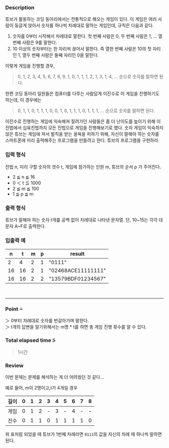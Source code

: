 ### Description
튜브가 활동하는 코딩 동아리에서는 전통적으로 해오는 게임이 있다. 이 게임은 여러 사람이 둥글게 앉아서 숫자를 하나씩 차례대로 말하는 게임인데, 규칙은 다음과 같다.

1. 숫자를 0부터 시작해서 차례대로 말한다. 첫 번째 사람은 0, 두 번째 사람은 1, … 열 번째 사람은 9를 말한다.
2. 10 이상의 숫자부터는 한 자리씩 끊어서 말한다. 즉 열한 번째 사람은 10의 첫 자리인 1, 열두 번째 사람은 둘째 자리인 0을 말한다.

이렇게 게임을 진행할 경우,
> 0, 1, 2, 3, 4, 5, 6, 7, 8, 9, 1, 0, 1, 1, 1, 2, 1, 3, 1, 4, …
순으로 숫자를 말하면 된다.

한편 코딩 동아리 일원들은 컴퓨터를 다루는 사람답게 이진수로 이 게임을 진행하기도 하는데, 이 경우에는
> 0, 1, 1, 0, 1, 1, 1, 0, 0, 1, 0, 1, 1, 1, 0, 1, 1, 1, …
순으로 숫자를 말하면 된다.

이진수로 진행하는 게임에 익숙해져 질려가던 사람들은 좀 더 난이도를 높이기 위해 이진법에서 십육진법까지 모든 진법으로 게임을 진행해보기로 했다. 숫자 게임이 익숙하지 않은 튜브는 게임에 져서 벌칙을 받는 굴욕을 피하기 위해, 자신이 말해야 하는 숫자를 스마트폰에 미리 출력해주는 프로그램을 만들려고 한다. 튜브의 프로그램을 구현하라.

### 입력 형식
진법 n, 미리 구할 숫자의 갯수 t, 게임에 참가하는 인원 m, 튜브의 순서 p 가 주어진다.
* 2 ≦ n ≦ 16
* 0 ＜ t ≦ 1000
* 2 ≦ m ≦ 100
* 1 ≦ p ≦ m

### 출력 형식
튜브가 말해야 하는 숫자 t개를 공백 없이 차례대로 나타낸 문자열. 단, 10~15는 각각 대문자 A~F로 출력한다.

### 입출력 예
|  n |	t	| m	| p	|      result        |
|----|----|---|---|--------------------|
|  2 |  4 |	2 |	1	| "0111"             |
| 16 | 16 | 2 | 1 | "02468ACE11111111" |
| 16 | 16 | 2 | 2 | "13579BDF01234567" |

<br />

---
### Point ⍨
＞  0부터 차례대로 숫자를 번갈아가며 말한다. <br />
＞  t개의 답변을 알기위해서는 m명 * t를 하면 총 게임 진행 횟수를 알 수 있다. <br />

### Total elapsed time ⍩
> 1시간

### Review
이번 문제는 문제를 해석하는 게 더 어려웠던 것 같다... <br />

예로 들어, m이 2명이고,t가 4개일 경우 <br />

| 길이 | 0 | 1 | 2 | 3 | 4 | 5 | 6 | 7 | 8 |
|-----|---|---|---|---|---|---|---|---|---|
| 게임 | 0 | 1 | 2 | - | 3 | - | 4 | - | - |
| 진수 | 0 | 1 | 1 | 0 | 1 | 1 | 1 | 1 | 0 |

위 표처럼 되었을 때 튜브가 1번째 차례라면 <code>0111</code>의 값을 자신의 차례 때 하나씩 말하면 된다.